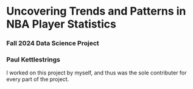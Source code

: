 # Uncovering Trends and Patterns in NBA Player Statistics
### Fall 2024 Data Science Project
### Paul Kettlestrings
I worked on this project by myself, and thus was the sole contributer for every part of the project.




